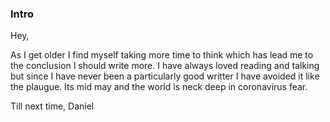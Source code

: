 ### Intro
Hey,

As I get older I find myself taking more time to think which has lead me to the conclusion I should write more. I have always loved reading and talking but since I have never been a particularly good writter I have avoided it like the plaugue. 
Its mid may and the world is neck deep in coronavirus fear. 


Till next time,
Daniel
